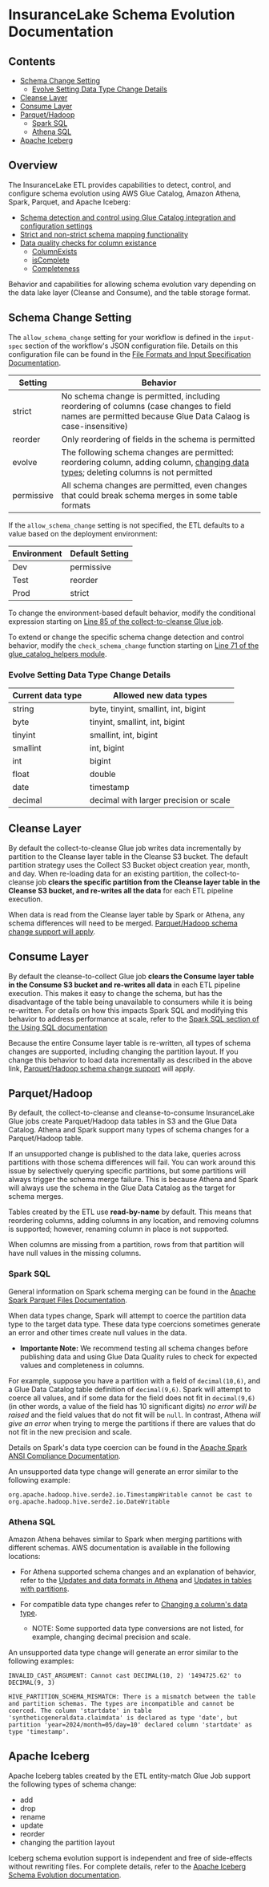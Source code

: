 # InsuranceLake Schema Evolution Documentation

## Contents

* [Schema Change Setting](#schema-change-setting)
    * [Evolve Setting Data Type Change Details](#evolve-setting-data-type-change-details)
* [Cleanse Layer](#cleanse-layer)
* [Consume Layer](#consume-layer)
* [Parquet/Hadoop](#parquethadoop)
	* [Spark SQL](#spark-sql)
	* [Athena SQL](#athena-sql)
* [Apache Iceberg](#apache-iceberg)


## Overview

The InsuranceLake ETL provides capabilities to detect, control, and configure schema evolution using AWS Glue Catalog, Amazon Athena, Spark, Parquet, and Apache Iceberg:

* [Schema detection and control using Glue Catalog integration and configuration settings](#schema-change-setting)
* [Strict and non-strict schema mapping functionality](./schema_mapping.md#dropping-columns)
* [Data quality checks for column existance](./data_quality.md#configuration)
    * [ColumnExists](https://docs.aws.amazon.com/glue/latest/dg/dqdl.html#dqdl-rule-types-ColumnExists)
    * [isComplete](https://docs.aws.amazon.com/glue/latest/dg/dqdl.html#dqdl-rule-types-IsComplete)
    * [Completeness](https://docs.aws.amazon.com/glue/latest/dg/dqdl.html#dqdl-rule-types-Completeness)

Behavior and capabilities for allowing schema evolution vary depending on the data lake layer (Cleanse and Consume), and the table storage format.


## Schema Change Setting

The `allow_schema_change` setting for your workflow is defined in the `input-spec` section of the workflow's JSON configuration file. Details on this configuration file can be found in the [File Formats and Input Specification Documentation](./file_formats.md#input-specification).

|Setting	|Behavior
|---	|---
|strict	|No schema change is permitted, including reordering of columns (case changes to field names are permitted because Glue Data Calaog is case-insensitive)
|reorder	|Only reordering of fields in the schema is permitted
|evolve	|The following schema changes are permitted: reordering column, adding column, [changing data types](#evolve-setting-data-type-change-details); deleting columns is not permitted
|permissive	|All schema changes are permitted, even changes that could break schema merges in some table formats

If the `allow_schema_change` setting is not specified, the ETL defaults to a value based on the deployment environment:

|Environment	|Default Setting
|---	|---
|Dev	|permissive
|Test	|reorder
|Prod	|strict

To change the environment-based default behavior, modify the conditional expression starting on [Line 85 of the collect-to-cleanse Glue job](https://github.com/aws-solutions-library-samples/aws-insurancelake-etl/blob/main/lib/glue_scripts/etl_collect_to_cleanse.py#L85).

To extend or change the specific schema change detection and control behavior, modify the `check_schema_change` function starting on [Line 71 of the glue_catalog_helpers module](https://github.com/aws-solutions-library-samples/aws-insurancelake-etl/blob/main/lib/glue_scripts/lib/glue_catalog_helpers.py#L71).

### Evolve Setting Data Type Change Details
|Current data type   |Allowed new data types
|---    |---
|string  |byte, tinyint, smallint, int, bigint
|byte   |tinyint, smallint, int, bigint
|tinyint    |smallint, int, bigint
|smallint   |int, bigint
|int    |bigint
|float  |double
|date   |timestamp
|decimal    |decimal with larger precision or scale


## Cleanse Layer

By default the collect-to-cleanse Glue job writes data incrementally by partition to the Cleanse layer table in the Cleanse S3 bucket. The default partition strategy uses the Collect S3 Bucket object creation year, month, and day. When re-loading data for an existing partition, the collect-to-cleanse job **clears the specific partition from the Cleanse layer table in the Cleanse S3 bucket, and re-writes all the data** for each ETL pipeline execution.

When data is read from the Cleanse layer table by Spark or Athena, any schema differences will need to be merged. [Parquet/Hadoop schema change support will apply](#parquethadoop).


## Consume Layer

By default the cleanse-to-collect Glue job **clears the Consume layer table in the Consume S3 bucket and re-writes all data** in each ETL pipeline execution. This makes it easy to change the schema, but has the disadvantage of the table being unavailable to consumers while it is being re-written. For details on how this impacts Spark SQL and modifying this behavior to address performance at scale, refer to the [Spark SQL section of the Using SQL documentation](./using_sql.md#spark-sql)

Because the entire Consume layer table is re-written, all types of schema changes are supported, including changing the partition layout. If you change this behavior to load data incrementally as described in the above link, [Parquet/Hadoop schema change support](#parquethadoop) will apply.


## Parquet/Hadoop

By default, the collect-to-cleanse and cleanse-to-consume InsuranceLake Glue jobs create Parquet/Hadoop data tables in S3 and the Glue Data Catalog. Athena and Spark support many types of schema changes for a Parquet/Hadoop table.

If an unsupported change is published to the data lake, queries across partitions with those schema differences will fail. You can work around this issue by selectively querying specific partitions, but some partitions will always trigger the schema merge failure. This is because Athena and Spark will always use the schema in the Glue Data Catalog as the target for schema merges.

Tables created by the ETL use **read-by-name** by default. This means that reordering columns, adding columns in any location, and removing columns is supported; however, renaming column in place is not supported.

When columns are missing from a partition, rows from that partition will have null values in the missing columns.

### Spark SQL

General information on Spark schema merging can be found in the [Apache Spark Parquet Files Documentation](https://spark.apache.org/docs/latest/sql-data-sources-parquet.html#schema-merging).

When data types change, Spark will attempt to coerce the partition data type to the target data type. These data type coercions sometimes generate an error and other times create null values in the data.

* **Importante Note:** We recommend testing all schema changes before publishing data and using Glue Data Quality rules to check for expected values and completeness in columns.

For example, suppose you have a partition with a field of `decimal(10,6)`, and a Glue Data Catalog table definition of `decimal(9,6)`. Spark will attempt to coerce all values, and if some data for the field does not fit in `decimal(9,6)` (in other words, a value of the field has 10 significant digits) _no error will be raised_ and the field values that do not fit will be `null`. In contrast, Athena _will give an error_ when trying to merge the partitions if there are values that do not fit in the new precision and scale.

Details on Spark's data type coercion can be found in the [Apache Spark ANSI Compliance Documentation](https://spark.apache.org/docs/latest/sql-ref-ansi-compliance.html#type-coercion).

An unsupported data type change will generate an error similar to the following example:
```log
org.apache.hadoop.hive.serde2.io.TimestampWritable cannot be cast to org.apache.hadoop.hive.serde2.io.DateWritable
```

### Athena SQL

Amazon Athena behaves similar to Spark when merging partitions with different schemas. AWS documentation is available in the following locations:

* For Athena supported schema changes and an explanation of behavior, refer to the [Updates and data formats in Athena](https://docs.aws.amazon.com/athena/latest/ug/handling-schema-updates-chapter.html#summary-of-updates) and [Updates in tables with partitions](https://docs.aws.amazon.com/athena/latest/ug/updates-and-partitions.html).

* For compatible data type changes refer to [Changing a column's data type](https://docs.aws.amazon.com/athena/latest/ug/types-of-updates.html#updates-changing-column-type).
    * NOTE: Some supported data type conversions are not listed, for example, changing decimal precision and scale.

An unsupported data type change will generate an error similar to the following examples:
```log
INVALID_CAST_ARGUMENT: Cannot cast DECIMAL(10, 2) '1494725.62' to DECIMAL(9, 3)
```

```log
HIVE_PARTITION_SCHEMA_MISMATCH: There is a mismatch between the table and partition schemas. The types are incompatible and cannot be coerced. The column 'startdate' in table 'syntheticgeneraldata.claimdata' is declared as type 'date', but partition 'year=2024/month=05/day=10' declared column 'startdate' as type 'timestamp'.
```

## Apache Iceberg

Apache Iceberg tables created by the ETL entity-match Glue Job support the following types of schema change:
* add
* drop
* rename
* update
* reorder
* changing the partition layout

Iceberg schema evolution support is independent and free of side-effects without rewriting files. For complete details, refer to the [Apache Iceberg Schema Evolution documentation](https://iceberg.apache.org/docs/latest/evolution/).